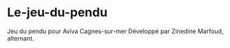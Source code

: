 # Le-jeu-du-pendu
Jeu du pendu pour Aviva Cagnes-sur-mer
Développé par Zinedine Marfoud, alternant. 
